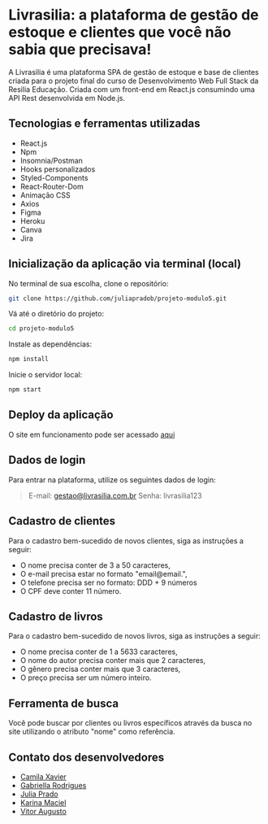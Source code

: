 # Livrasilia: a plataforma de gestão de estoque e clientes que você não sabia que precisava!

A Livrasilia é uma plataforma SPA de gestão de estoque e base de clientes criada para o projeto final do curso de Desenvolvimento Web Full Stack da Resilia Educação. Criada com um front-end em React.js consumindo uma API Rest desenvolvida em Node.js.

## Tecnologias e ferramentas utilizadas

 - React.js
 - Npm
 - Insomnia/Postman
 - Hooks personalizados
 - Styled-Components
 - React-Router-Dom
 - Animação CSS
 - Axios
 - Figma
 - Heroku
 - Canva
 - Jira

## Inicialização da aplicação via terminal (local)

No terminal de sua escolha, clone o repositório:

```bash
git clone https://github.com/juliapradob/projeto-modulo5.git
```

Vá até o diretório do projeto:

```bash
cd projeto-modulo5
```

Instale as dependências:

```bash
npm install 
```

Inicie o servidor local:

```bash
npm start
```

## Deploy da aplicação
O site em funcionamento pode ser acessado [aqui](https://projeto-modulo5.vercel.app/)

## Dados de login

Para entrar na plataforma, utilize os seguintes dados de login:

>E-mail: gestao@livrasilia.com.br
>Senha: livrasilia123

## Cadastro de clientes

Para o cadastro bem-sucedido de novos clientes, siga as instruções a seguir:
- O nome precisa conter de 3 a 50 caracteres,
- O e-mail precisa estar no formato "email@email.<alguma coisa>",
- O telefone precisa ser no formato: DDD + 9 números
- O CPF deve conter 11 número.

## Cadastro de livros

Para o cadastro bem-sucedido de novos livros, siga as instruções a seguir:
- O nome precisa conter de 1 a 5633 caracteres,
- O nome do autor precisa conter mais que 2 caracteres,
- O gênero precisa conter mais que 3 caracteres,
- O preço precisa ser um número inteiro.

## Ferramenta de busca

Você pode buscar por clientes ou livros específicos através da busca no site utilizando o atributo "nome" como referência.
## Contato dos desenvolvedores

 - [Camila Xavier](https://www.linkedin.com/in/camila-reis-xavier/)
 - [Gabriella Rodrigues](https://www.linkedin.com/in/gabirodrigues-rocha/)
 - [Julia Prado](https://www.linkedin.com/in/juliapradob/)
 - [Karina Maciel](https://www.linkedin.com/in/karinamottamaciel/)
 - [Vitor Augusto](https://www.linkedin.com/in/vitor-aam/)